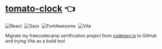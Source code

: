 # [tomato-clock](https://ninelka.github.io/tomato-clock/) :point_left:

![React](https://img.shields.io/badge/-React-05122A?style=flat&logo=react)&nbsp;
![Sass](https://img.shields.io/badge/-Sass-05122A?style=flat&logo=Sass)&nbsp;
![FontAwesome](https://img.shields.io/badge/-FontAwesome-05122A?style=flat&logo=font-awesome)&nbsp;
![Vite](https://img.shields.io/badge/-Vite-05122A?style=flat&logo=vite)&nbsp;


Migrate my freecodecamp sertification project from [codepen.io](https://codepen.io/Ninelka/full/JjborbZ) to GitHub and trying Vite as a build tool
